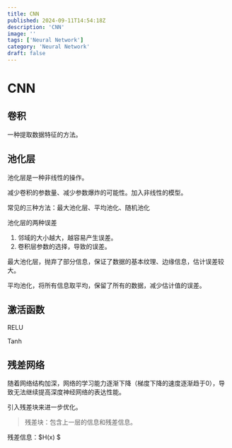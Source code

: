 ```yaml
---
title: CNN
published: 2024-09-11T14:54:18Z
description: 'CNN'
image: ''
tags: ['Neural Network']
category: 'Neural Network'
draft: false
---
```


# CNN

## 卷积

一种提取数据特征的方法。

## 池化层

池化层是一种非线性的操作。

减少卷积的参数量、减少参数爆炸的可能性。加入非线性的模型。

常见的三种方法：最大池化层、平均池化、随机池化

池化层的两种误差

1. 邻域的大小越大，越容易产生误差。
2. 卷积层参数的选择，导致的误差。

最大池化层，抛弃了部分信息，保证了数据的基本纹理、边缘信息，估计误差较大。

平均池化，将所有信息取平均，保留了所有的数据，减少估计值的误差。

## 激活函数

RELU

Tanh

## 残差网络

随着网络结构加深，网络的学习能力逐渐下降（梯度下降的速度逐渐趋于0），导致无法继续提高深度神经网络的表达性能。

引入残差块来进一步优化。
> 残差块：包含上一层的信息和残差信息。

残差信息：$H(x) $